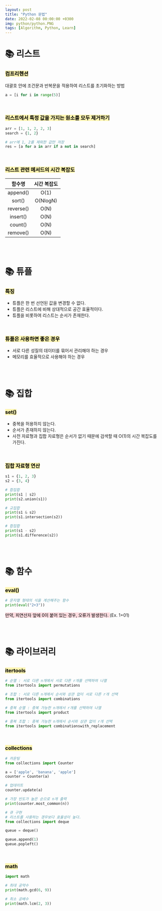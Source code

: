 ```yaml
---
layout: post
title: "Python 문법"
date: 2022-02-08 00:00:00 +0300
img: python/python.PNG
tags: [Algorithm, Python, Learn]
---
```


# 📚 리스트

### <mark style='background-color: #fff5b1'> 컴프리헨션 </mark>
대괄호 안에 조건문과 반복문을 적용하여 리스트를 초기화하는 방법
```python
a = [i for i in range(5)]
```
<br>

### <mark style='background-color: #fff5b1'> 리스트에서 특정 값을 가지는 원소를 모두 제거하기 </mark>
```python
arr = [1, 1, 2, 2, 3]
search = {1, 2}

# arr에 1, 2를 제외한 값만 저장
res = [a for a in arr if a not in search]
```

<br>

### <mark style='background-color: #fff5b1'> 리스트 관련 메서드의 시간 복잡도 </mark>

| 함수명 | 시간 복잡도 |
|:----:|:----:|
| append() | O(1) |
| sort() | O(NlogN) |
| reverse() | O(N) |
| insert() | O(N) |
| count() | O(N) |
| remove() | O(N) |

<br><br>


# 📚 튜플
### <mark style='background-color: #fff5b1'> 특징 </mark>
- 튜플은 한 번 선언된 값을 변경할 수 없다.
- 튜플은 리스트에 비해 상대적으로 공간 효율적이다.
- 튜플을 비롯하여 리스트는 순서가 존재한다.

<br>

### <mark style='background-color: #fff5b1'> 튜플은 사용하면 좋은 경우 </mark>
- 서로 다른 성질의 데이터를 묶어서 관리해야 하는 경우
- 메모리를 효율적으로 사용해야 하는 경우

<br><br>


# 📚 집합
### <mark style='background-color: #fff5b1'> set() </mark>
- 중복을 허용하지 않는다.
- 순서가 존재하지 않는다.
- 사전 자료형과 집합 자료형은 순서가 없기 때문에 검색할 때 O(1)의 시간 복잡도를 가진다.

<br>

### <mark style='background-color: #fff5b1'> 집합 자료형 연산 </mark>
```python
s1 = {1, 2, 3}
s2 = {3, 4}

# 합집합
print(s1 | s2)
print(s2.union(s1))

# 교집합
print(s1 & s2)
print(s1.intersection(s2))

# 합집합
print(s1 - s2)
print(s1.difference(s2))
```

<br><br>


# 📚 함수
### <mark style='background-color: #fff5b1'> eval() </mark>
```python
# 문자열 형태의 식을 계산해주는 함수
print(eval("2+3"))
```
<mark style='background-color: #ffdce0'> 만약, 피연산자 앞에 0이 붙어 있는 경우, 오류가 발생한다. </mark> (Ex. 1+01)

<br><br>


# 📚 라이브러리

### <mark style='background-color: #fff5b1'> itertools </mark>
```python
# 순열 : 서로 다른 n개에서 서로 다른 r개를 선택하여 나열
from itertools import permutations

# 조합 : 서로 다른 n개에서 순서와 상관 없이 서로 다른 r개 선택
from itertools import combinations

# 중복 순열 : 중복 가능한 n개에서 r개를 선택하여 나열
from itertools import product

# 중복 조합 : 중복 가능한 n개에서 순서와 상관 없이 r개 선택
from itertools import combinationswith_replacement
```

<br>

### <mark style='background-color: #fff5b1'> collections </mark>
```python
# 카운팅
from collections import Counter

a = ['apple', 'banana', 'apple']
counter = Counter(a)

# 업데이트
counter.update(a)

# 가장 빈도가 높은 순으로 n개 출력
print(counter.most_common(n))
```

```python
# 큐 구현
# 리스트를 사용하는 경우보다 효율성이 높다.
from collections import deque

queue = deque()

queue.append(1)
queue.popleft()
```

<br>

### <mark style='background-color: #fff5b1'> math </mark>
```python
import math

# 최대 공약수
print(math.gcd(6, 9))

# 최소 공배수
print(math.lcm(2, 3))
```
